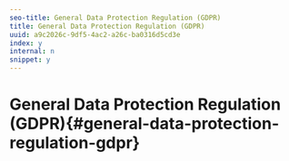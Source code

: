 ```yaml
---
seo-title: General Data Protection Regulation (GDPR)
title: General Data Protection Regulation (GDPR)
uuid: a9c2026c-9df5-4ac2-a26c-ba0316d5cd3e
index: y
internal: n
snippet: y
---
```


# General Data Protection Regulation (GDPR){#general-data-protection-regulation-gdpr}


